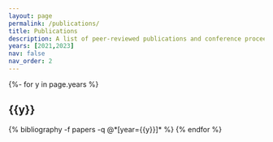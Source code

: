 ```yaml
---
layout: page
permalink: /publications/
title: Publications
description: A list of peer-reviewed publications and conference proceedings.
years: [2021,2023]
nav: false
nav_order: 2
---
```

<!-- _pages/publications.md -->
<div class="publications">

{%- for y in page.years %}
  <h2 class="year">{{y}}</h2>
  {% bibliography -f papers -q @*[year={{y}}]* %}
{% endfor %}

</div>
